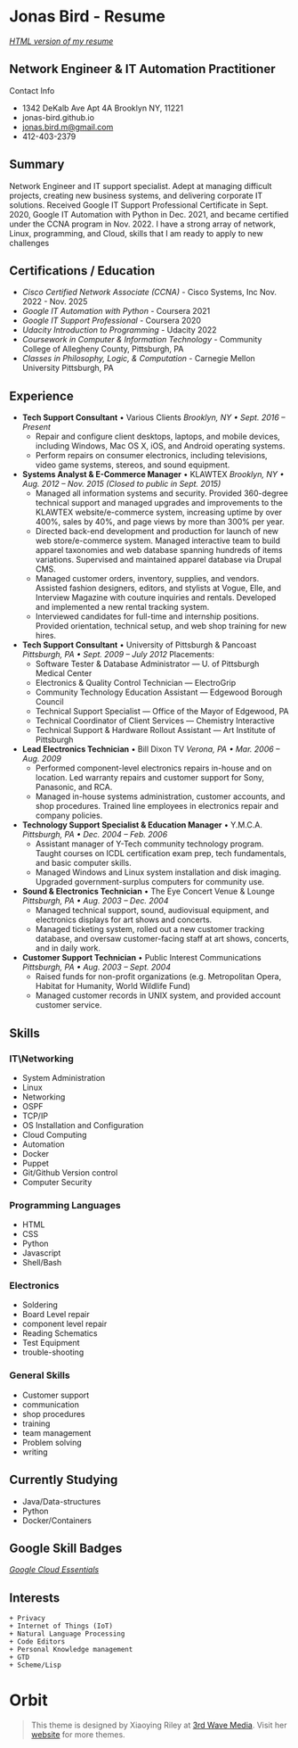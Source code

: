 # Jonas Bird - Resume

*[HTML version of my resume](https://jonas-bird.github.io/Jonas-Bird-HTML-Resume/)*

## Network Engineer & IT Automation Practitioner 

Contact Info
+ 1342 DeKalb Ave Apt 4A Brooklyn NY, 11221
+ jonas-bird.github.io  
+ jonas.bird.m@gmail.com  
+ 412-403-2379

## Summary 

Network Engineer and IT support specialist. Adept at managing difficult projects, creating new business systems, and delivering corporate IT solutions.  Received Google IT Support Professional Certificate in Sept. 2020, Google IT Automation with Python in Dec. 2021, and became certified under the CCNA program in Nov. 2022. I have a strong array of network, Linux, programming, and Cloud, skills that I am ready to apply to new challenges

## Certifications / Education 

+ *Cisco Certified Network Associate (CCNA)* - Cisco Systems, Inc Nov. 2022 - Nov. 2025  
+ *Google IT Automation with Python* - Coursera 2021  
+ *Google IT Support Professional* - Coursera 2020  
+ *Udacity Introduction to Programming* - Udacity 2022  
+ *Coursework in Computer & Information Technology* - Community College of Allegheny County, Pittsburgh, PA  
+ *Classes in Philosophy, Logic, & Computation* - Carnegie Mellon University Pittsburgh, PA  

## Experience 

+ **Tech Support Consultant** • Various Clients *Brooklyn, NY • Sept. 2016 – Present*
    + Repair and configure client desktops, laptops, and mobile devices, including Windows, Mac OS X, iOS, and Android operating systems.
    + Perform repairs on consumer electronics, including televisions, video game systems, stereos, and sound equipment.  
+ **Systems Analyst & E-Commerce Manager** • KLAWTEX *Brooklyn, NY • Aug. 2012 – Nov. 2015 (Closed to public in Sept. 2015)*
  + Managed all information systems and security. Provided 360-degree technical support and managed upgrades and improvements to the KLAWTEX website/e-commerce system, increasing uptime by over 400%, sales by 40%, and page views by more than 300% per year.
  + Directed back-end development and production for launch of new web store/e-commerce system. Managed interactive team to build apparel taxonomies and web database spanning hundreds of items variations. Supervised and maintained apparel database via Drupal CMS.
  + Managed customer orders, inventory, supplies, and vendors. Assisted fashion designers, editors, and stylists at Vogue, Elle, and Interview Magazine with couture inquiries and rentals. Developed and implemented a new rental tracking system.
  + Interviewed candidates for full-time and internship positions. Provided orientation, technical setup, and web shop training for new hires.
+ **Tech Support Consultant** • University of Pittsburgh & Pancoast *Pittsburgh, PA • Sept. 2009 – July 2012*
  Placements:
  + Software Tester & Database Administrator — U. of Pittsburgh Medical Center
  + Electronics & Quality Control Technician — ElectroGrip
  + Community Technology Education Assistant — Edgewood Borough Council
  + Technical Support Specialist — Office of the Mayor of Edgewood, PA
  + Technical Coordinator of Client Services — Chemistry Interactive
  + Technical Support & Hardware Rollout Assistant — Art Institute of Pittsburgh
+ **Lead Electronics Technician** • Bill Dixon TV *Verona, PA • Mar. 2006 – Aug. 2009*
  + Performed component-level electronics repairs in-house and on location. Led warranty repairs and customer support for Sony, Panasonic, and RCA.
  + Managed in-house systems administration, customer accounts, and shop procedures. Trained line employees in electronics repair and company policies.
+ **Technology Support Specialist & Education Manager** • Y.M.C.A. *Pittsburgh, PA • Dec. 2004 – Feb. 2006*
  + Assistant manager of Y-Tech community technology program. Taught courses on ICDL certification exam prep, tech fundamentals, and basic computer skills.
  + Managed Windows and Linux system installation and disk imaging. Upgraded government-surplus computers for community use.
+ **Sound & Electronics Technician** • The Eye Concert Venue & Lounge *Pittsburgh, PA • Aug. 2003 – Dec. 2004*
  + Managed technical support, sound, audiovisual equipment, and electronics displays for art shows and concerts.
  + Managed ticketing system, rolled out a new customer tracking database, and oversaw customer-facing staff at art shows, concerts, and in daily work.
+ **Customer Support Technician** • Public Interest Communications *Pittsburgh, PA • Aug. 2003 – Sept. 2004*
  + Raised funds for non-profit organizations (e.g. Metropolitan Opera, Habitat for Humanity, World Wildlife Fund)
  + Managed customer records in UNIX system, and provided account customer service.


## Skills

### **IT\Networking** 
+ System Administration 
+ Linux   
+ Networking   
+ OSPF  
+ TCP/IP  
+ OS Installation and Configuration 
+ Cloud Computing 
+ Automation 
+ Docker 
+ Puppet 
+ Git/Github Version control
+ Computer Security
    
### **Programming Languages** 
+ HTML
+ CSS
+ Python 
+ Javascript 
+ Shell/Bash 
    
### **Electronics** 
+ Soldering 
+ Board Level repair 
+ component level repair 
+ Reading Schematics 
+ Test Equipment 
+ trouble-shooting

### **General Skills** 
+ Customer support 
+ communication 
+ shop procedures 
+ training 
+ team management
+ Problem solving
+ writing

## **Currently Studying**   
+ Java/Data-structures  
+ Python   
+ Docker/Containers  

## Google Skill Badges

*[Google Cloud Essentials](https://www.cloudskillsboost.google/public_profiles/27ba7c49-384b-4468-9c83-1c29352645ea)*
    
## Interests 

    + Privacy 
    + Internet of Things (IoT)
    + Natural Language Processing 
    + Code Editors 
    + Personal Knowledge management 
    + GTD
    + Scheme/Lisp



# Orbit
> This theme is designed by Xiaoying Riley at [3rd Wave Media](http://themes.3rdwavemedia.com/). 
> Visit her [website](http://themes.3rdwavemedia.com/) for more themes.

